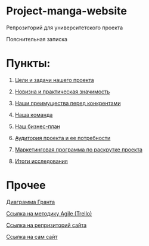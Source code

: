 # Project-manga-website
Репрозиторий для университетского проекта
 
Пояснительная записка

# Пункты:

1. <a href="https://github.com/anonim4ik/Project-manga-website/blob/1.Goals-and-objectives-patch/1.Goals%20and%20objectives.md">Цели и задачи нашего проекта</a>

2. <a href="https://github.com/anonim4ik/Project-manga-website/blob/anonim4ik-patch-1/2.Novelty%20and%20practical%20relevance.md">Новизна и практическая значимость</a>

3. <a href="https://github.com/anonim4ik/Project-manga-website/blob/3.Our-advantages-over-competitors-path/3.Our%20advantages%20over%20competitors.md">Наши преимущества перед конкрентами</a>

4. <a href="https://github.com/anonim4ik/Project-manga-website/blob/Our-team--path/Our%20team.md">Наша команда</a>

5. <a href="https://github.com/anonim4ik/Project-manga-website/blob/5.-Our-business-plan-path/Our%20business%20plan.md">Наш бизнес-план</a>

6. <a href="https://github.com/anonim4ik/Project-manga-website/blob/6.-The-audience-of-the-project-and-its-needs-path/6.%20The%20audience%20of%20the%20project%20and%20its%20needs.md">Аудитория проекта и ее потребности</a>

7. <a href="https://github.com/anonim4ik/Project-manga-website/blob/7.-Project-promotion-marketing-program---path/7.%20Project%20promotion%20marketing%20program.md">Маркетинговая программа по раскрутке проекта</a>

8. <a href="https://github.com/anonim4ik/Project-manga-website/blob/8.Study-Summary---path/8.Study%20Summary.md">Итоги исследования</a>

# Прочее

 <a href="https://github.com/anonim4ik/Project-manga-website/blob/%D0%94%D0%B8%D0%B0%D0%B3%D1%80%D0%B0%D0%BC%D0%BC%D0%B0-%D0%93%D0%B0%D0%BD%D1%82%D0%B0-patch-1/paBWJMdVD94.jpg">Диаграмма Гранта</a>

 <a href="https://trello.com/b/Jvvy6W0j/mangawebsite">Ссылка на методику Agile (Trello)</a>

<a href="https://github.com/anonim4ik/anonim4ik.github.io/blob/master/index.html ">Ссылка на репризиторий сайта</a>

<a href="https://anonim4ik.github.io/#contact">Ссылка на сам сайт</a>
